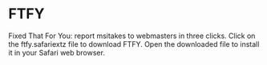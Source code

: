 # FTFY
Fixed That For You: report msitakes to webmasters in three clicks.
Click on the ftfy.safariextz file to download FTFY. Open the downloaded file to install it in your Safari web browser.
